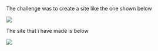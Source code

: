 The challenge was to create a site like the one shown below

![](https://github.com/anshulchaudhary0677/FrontEnd-Challenges/blob/main/challenge2/img/challenges.png)

The site that i have made is below

![](https://github.com/anshulchaudhary0677/FrontEnd-Challenges/blob/main/challenge2/img/solution.png)
